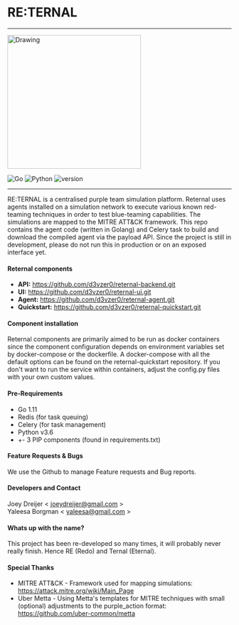 #  RE:TERNAL
-------------

<img src="reternal.png" alt="Drawing" style="width: 300px;"/>

![Go](https://img.shields.io/badge/Go-1.11.4-green.svg)
![Python](https://img.shields.io/badge/Python-3.6-green.svg)
![version](https://img.shields.io/badge/Version-Alpha_0.0.1-orange.svg)

---------------------

RE:TERNAL is a centralised purple team simulation platform. Reternal uses agents installed on a simulation network to execute various known
red-teaming techniques in order to test blue-teaming capabilities. The simulations are mapped to the MITRE ATT&CK framework. This repo contains the agent code (written in Golang)
and Celery task to build and download the compiled agent via the payload API. Since the project is still in development, please do not run this in production or on an exposed interface yet.


#### Reternal components
- **API:** https://github.com/d3vzer0/reternal-backend.git
- **UI:** https://github.com/d3vzer0/reternal-ui.git
- **Agent:** https://github.com/d3vzer0/reternal-agent.git
- **Quickstart:** https://github.com/d3vzer0/reternal-quickstart.git

#### Component installation
Reternal components are primarily aimed to be run as docker containers since the component configuration depends on environment variables set by docker-compose or the dockerfile. A docker-compose with all the default options can be found on the reternal-quickstart repository. If you don't want to run the service within containers, adjust the config.py files with your own custom values.

#### Pre-Requirements
  - Go 1.11
  - Redis (for task queuing)
  - Celery (for task management)
  - Python v3.6
  - +- 3 PIP components (found in requirements.txt)

#### Feature Requests & Bugs
We use the Github to manage Feature requests and Bug reports.

#### Developers and Contact

Joey Dreijer < joeydreijer@gmail.com >  
Yaleesa Borgman < yaleesa@gmail.com >

#### Whats up with the name?

This project has been re-developed so many times, it will probably never really finish. Hence RE (Redo) and Ternal (Eternal).

#### Special Thanks
  - MITRE ATT&CK - Framework used for mapping simulations: https://attack.mitre.org/wiki/Main_Page
  - Uber Metta -  Using Metta's templates for MITRE techniques with small (optional) adjustments to the purple_action format: https://github.com/uber-common/metta


